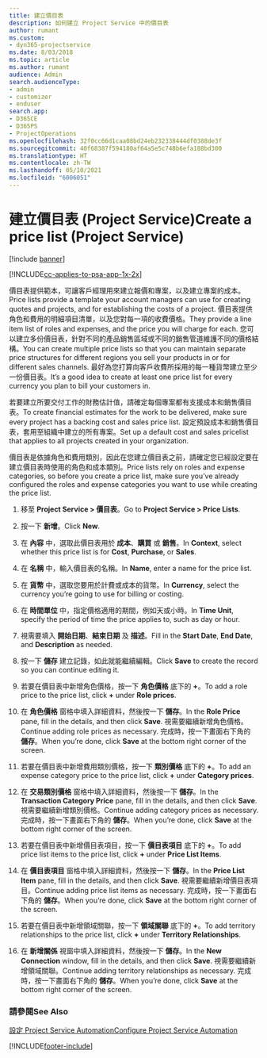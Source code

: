 ```yaml
---
title: 建立價目表
description: 如何建立 Project Service 中的價目表
author: rumant
ms.custom:
- dyn365-projectservice
ms.date: 8/03/2018
ms.topic: article
ms.author: rumant
audience: Admin
search.audienceType:
- admin
- customizer
- enduser
search.app:
- D365CE
- D365PS
- ProjectOperations
ms.openlocfilehash: 32f0cc66d1caa08bd24eb232338444df0388de3f
ms.sourcegitcommit: 40f68387f594180af64a5e5c748b6efa188bd300
ms.translationtype: HT
ms.contentlocale: zh-TW
ms.lasthandoff: 05/10/2021
ms.locfileid: "6006051"
---
```

# <a name="create-a-price-list-project-service"></a><span data-ttu-id="4ea24-103">建立價目表 (Project Service)</span><span class="sxs-lookup"><span data-stu-id="4ea24-103">Create a price list (Project Service)</span></span>

[!include [banner](../includes/psa-now-project-operations.md)]

[!INCLUDE[cc-applies-to-psa-app-1x-2x](../includes/cc-applies-to-psa-app-1x-2x.md)]

<span data-ttu-id="4ea24-104">價目表提供範本，可讓客戶經理用來建立報價和專案，以及建立專案的成本。</span><span class="sxs-lookup"><span data-stu-id="4ea24-104">Price lists provide a template your account managers can use for creating quotes and projects, and for establishing the costs of a project.</span></span> <span data-ttu-id="4ea24-105">價目表提供角色和費用的明細項目清單，以及您對每一項的收費價格。</span><span class="sxs-lookup"><span data-stu-id="4ea24-105">They provide a line item list of roles and expenses, and the price you will charge for each.</span></span> <span data-ttu-id="4ea24-106">您可以建立多份價目表，針對不同的產品銷售區域或不同的銷售管道維護不同的價格結構。</span><span class="sxs-lookup"><span data-stu-id="4ea24-106">You can create multiple price lists so that you can maintain separate price structures for different regions you sell your products in or for different sales channels.</span></span> <span data-ttu-id="4ea24-107">最好為您打算向客戶收費所採用的每一種貨幣建立至少一份價目表。</span><span class="sxs-lookup"><span data-stu-id="4ea24-107">It’s a good idea to create at least one price list for every currency you plan to bill your customers in.</span></span>  
  
<span data-ttu-id="4ea24-108">若要建立所要交付工作的財務估計值，請確定每個專案都有支援成本和銷售價目表。</span><span class="sxs-lookup"><span data-stu-id="4ea24-108">To create financial estimates for the work to be delivered, make sure every project has a backing cost and sales price list.</span></span> <span data-ttu-id="4ea24-109">設定預設成本和銷售價目表，套用至組織中建立的所有專案。</span><span class="sxs-lookup"><span data-stu-id="4ea24-109">Set up a default cost and sales pricelist that applies to all projects created in your organization.</span></span>  
  
<span data-ttu-id="4ea24-110">價目表是依據角色和費用類別，因此在您建立價目表之前，請確定您已經設定要在建立價目表時使用的角色和成本類別。</span><span class="sxs-lookup"><span data-stu-id="4ea24-110">Price lists rely on roles and expense categories, so before you create a price list, make sure you’ve already configured the roles and expense categories you want to use while creating the price list.</span></span>  
  
1.  <span data-ttu-id="4ea24-111">移至 **Project Service > 價目表**。</span><span class="sxs-lookup"><span data-stu-id="4ea24-111">Go to **Project Service > Price Lists**.</span></span>  
  
2.  <span data-ttu-id="4ea24-112">按一下 **新增**。</span><span class="sxs-lookup"><span data-stu-id="4ea24-112">Click **New**.</span></span>  
  
3.  <span data-ttu-id="4ea24-113">在 **內容** 中，選取此價目表用於 **成本**、**購買** 或 **銷售**。</span><span class="sxs-lookup"><span data-stu-id="4ea24-113">In **Context**, select whether this price list is for **Cost**, **Purchase**, or **Sales**.</span></span>  
  
4.  <span data-ttu-id="4ea24-114">在 **名稱** 中，輸入價目表的名稱。</span><span class="sxs-lookup"><span data-stu-id="4ea24-114">In **Name**, enter a name for the price list.</span></span>  
  
5.  <span data-ttu-id="4ea24-115">在 **貨幣** 中，選取您要用於計費或成本的貨幣。</span><span class="sxs-lookup"><span data-stu-id="4ea24-115">In **Currency**, select the currency you’re going to use for billing or costing.</span></span>  
  
6.  <span data-ttu-id="4ea24-116">在 **時間單位** 中，指定價格適用的期間，例如天或小時。</span><span class="sxs-lookup"><span data-stu-id="4ea24-116">In **Time Unit**, specify the period of time the price applies to, such as day or hour.</span></span>  
  
7.  <span data-ttu-id="4ea24-117">視需要填入 **開始日期**、**結束日期** 及 **描述**。</span><span class="sxs-lookup"><span data-stu-id="4ea24-117">Fill in the **Start Date**, **End Date**, and **Description** as needed.</span></span>  
  
8.  <span data-ttu-id="4ea24-118">按一下 **儲存** 建立記錄，如此就能繼續編輯。</span><span class="sxs-lookup"><span data-stu-id="4ea24-118">Click **Save** to create the record so you can continue editing it.</span></span>  
  
9. <span data-ttu-id="4ea24-119">若要在價目表中新增角色價格，按一下 **角色價格** 底下的 **+**。</span><span class="sxs-lookup"><span data-stu-id="4ea24-119">To add a role price to the price list, click **+** under **Role prices**.</span></span>  
  
10. <span data-ttu-id="4ea24-120">在 **角色價格** 窗格中填入詳細資料，然後按一下 **儲存**。</span><span class="sxs-lookup"><span data-stu-id="4ea24-120">In the **Role Price** pane, fill in the details, and then click **Save**.</span></span> <span data-ttu-id="4ea24-121">視需要繼續新增角色價格。</span><span class="sxs-lookup"><span data-stu-id="4ea24-121">Continue adding role prices as necessary.</span></span> <span data-ttu-id="4ea24-122">完成時，按一下畫面右下角的 **儲存**。</span><span class="sxs-lookup"><span data-stu-id="4ea24-122">When you’re done, click **Save** at the bottom right corner of the screen.</span></span>  
  
11. <span data-ttu-id="4ea24-123">若要在價目表中新增費用類別價格，按一下 **類別價格** 底下的 **+**。</span><span class="sxs-lookup"><span data-stu-id="4ea24-123">To add an expense category price to the price list, click **+** under **Category prices**.</span></span>  
  
12. <span data-ttu-id="4ea24-124">在 **交易類別價格** 窗格中填入詳細資料，然後按一下 **儲存**。</span><span class="sxs-lookup"><span data-stu-id="4ea24-124">In the **Transaction Category Price** pane, fill in the details, and then click **Save**.</span></span> <span data-ttu-id="4ea24-125">視需要繼續新增類別價格。</span><span class="sxs-lookup"><span data-stu-id="4ea24-125">Continue adding category prices as necessary.</span></span> <span data-ttu-id="4ea24-126">完成時，按一下畫面右下角的 **儲存**。</span><span class="sxs-lookup"><span data-stu-id="4ea24-126">When you’re done, click **Save** at the bottom right corner of the screen.</span></span>  
  
13. <span data-ttu-id="4ea24-127">若要在價目表中新增價目表項目，按一下 **價目表項目** 底下的 **+**。</span><span class="sxs-lookup"><span data-stu-id="4ea24-127">To add price list items to the price list, click **+** under **Price List Items**.</span></span>  
  
14. <span data-ttu-id="4ea24-128">在 **價目表項目** 窗格中填入詳細資料，然後按一下 **儲存**。</span><span class="sxs-lookup"><span data-stu-id="4ea24-128">In the **Price List Item** pane, fill in the details, and then click **Save**.</span></span> <span data-ttu-id="4ea24-129">視需要繼續新增價目表項目。</span><span class="sxs-lookup"><span data-stu-id="4ea24-129">Continue adding price list items as necessary.</span></span> <span data-ttu-id="4ea24-130">完成時，按一下畫面右下角的 **儲存**。</span><span class="sxs-lookup"><span data-stu-id="4ea24-130">When you’re done, click **Save** at the bottom right corner of the screen.</span></span>  
  
15. <span data-ttu-id="4ea24-131">若要在價目表中新增領域關聯，按一下 **領域關聯** 底下的 **+**。</span><span class="sxs-lookup"><span data-stu-id="4ea24-131">To add territory relationships to the price list, click **+** under **Territory Relationships**.</span></span>  
  
16. <span data-ttu-id="4ea24-132">在 **新增關係** 視窗中填入詳細資料，然後按一下 **儲存**。</span><span class="sxs-lookup"><span data-stu-id="4ea24-132">In the **New Connection** window, fill in the details, and then click **Save**.</span></span> <span data-ttu-id="4ea24-133">視需要繼續新增領域關聯。</span><span class="sxs-lookup"><span data-stu-id="4ea24-133">Continue adding territory relationships as necessary.</span></span> <span data-ttu-id="4ea24-134">完成時，按一下畫面右下角的 **儲存**。</span><span class="sxs-lookup"><span data-stu-id="4ea24-134">When you’re done, click **Save** at the bottom right corner of the screen.</span></span>  
  
### <a name="see-also"></a><span data-ttu-id="4ea24-135">請參閱</span><span class="sxs-lookup"><span data-stu-id="4ea24-135">See Also</span></span>  
 [<span data-ttu-id="4ea24-136">設定 Project Service Automation</span><span class="sxs-lookup"><span data-stu-id="4ea24-136">Configure Project Service Automation</span></span>](../psa/configure.md)


[!INCLUDE[footer-include](../includes/footer-banner.md)]